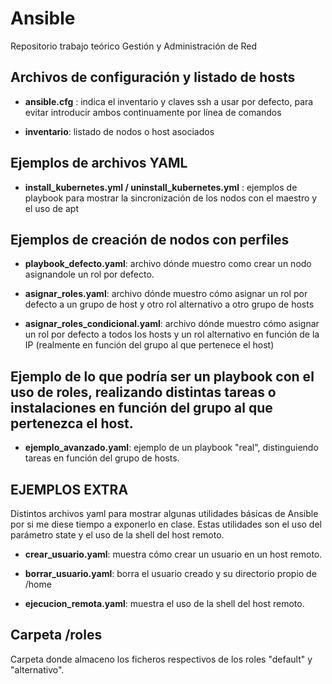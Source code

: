 # Ansible
Repositorio trabajo teórico Gestión y Administración de Red

## Archivos de configuración y listado de hosts

- **ansible.cfg** : indica el inventario y claves ssh a usar por defecto, para evitar introducir ambos continuamente por línea de comandos

- **inventario**: listado de nodos o host asociados

## Ejemplos de archivos YAML

- **install_kubernetes.yml / uninstall_kubernetes.yml** : ejemplos de playbook para mostrar la sincronización de los nodos con el maestro y el uso de apt 

## Ejemplos de creación de nodos con perfiles

- **playbook_defecto.yaml**: archivo dónde muestro como crear un nodo asignandole un rol por defecto.

- **asignar_roles.yaml**: archivo dónde muestro cómo asignar un rol por defecto a un grupo de host y otro rol alternativo a otro grupo de hosts

- **asignar_roles_condicional.yaml**: archivo dónde muestro cómo asignar un rol por defecto a todos los hosts y un rol alternativo en función de la IP (realmente en función del grupo al que pertenece el host)

## Ejemplo de lo que podría ser un playbook con el uso de roles, realizando distintas tareas o instalaciones en función del grupo al que pertenezca el host. 

- **ejemplo_avanzado.yaml**: ejemplo de un playbook "real", distinguiendo tareas en función del grupo de hosts. 

## EJEMPLOS EXTRA
Distintos archivos yaml para mostrar algunas utilidades básicas de Ansible por si me diese tiempo a exponerlo en clase. Estas utilidades son el uso del parámetro state y el uso de la shell del host remoto.

- **crear_usuario.yaml**: muestra cómo crear un usuario en un host remoto.

- **borrar_usuario.yaml**: borra el usuario creado y su directorio propio de /home

- **ejecucion_remota.yaml**: muestra el uso de la shell del host remoto.

## Carpeta /roles
Carpeta donde almaceno los ficheros respectivos de los roles "default" y "alternativo".
